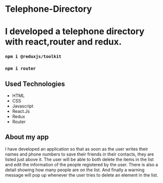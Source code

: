 # Telephone-Directory

# I developed a telephone directory with react,router and redux.
### `npm i @reduxjs/toolkit`
### `npm i router`


## Used Technologies
+ HTML
+ CSS
+ Javascript
+ React.Js
+ Redux
+ Router

## About my app

I have developed an application so that as soon as the user writes their names and phone numbers to save their friends in their contacts, they are listed just above it.
The user will be able to both delete the items in the list and edit the information of the people registered by the user.
There is also a detail showing how many people are on the list.
And finally a warning message will pop up whenever the user tries to delete an element in the list.


